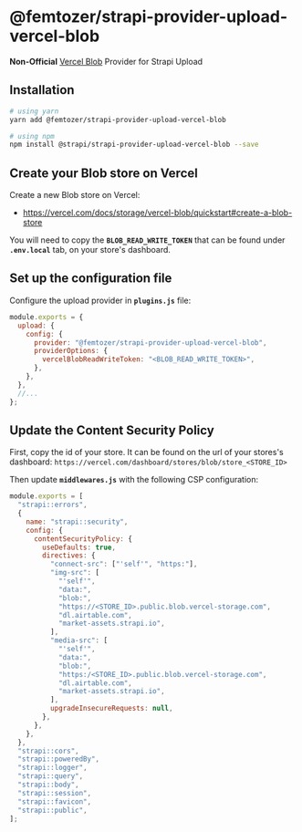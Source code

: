 # @femtozer/strapi-provider-upload-vercel-blob

**Non-Official** [Vercel Blob](https://vercel.com/docs/storage/vercel-blob) Provider for Strapi Upload

## Installation

```bash
# using yarn
yarn add @femtozer/strapi-provider-upload-vercel-blob

# using npm
npm install @strapi/strapi-provider-upload-vercel-blob --save
```

## Create your Blob store on Vercel

Create a new Blob store on Vercel:

- https://vercel.com/docs/storage/vercel-blob/quickstart#create-a-blob-store

You will need to copy the **`BLOB_READ_WRITE_TOKEN`** that can be found under **`.env.local`** tab, on your store's dashboard.

## Set up the configuration file

Configure the upload provider in **`plugins.js`** file:

```js
module.exports = {
  upload: {
    config: {
      provider: "@femtozer/strapi-provider-upload-vercel-blob",
      providerOptions: {
        vercelBlobReadWriteToken: "<BLOB_READ_WRITE_TOKEN>",
      },
    },
  },
  //...
};
```

## Update the Content Security Policy

First, copy the id of your store.
It can be found on the url of your stores's dashboard:
`https://vercel.com/dashboard/stores/blob/store_<STORE_ID>`

Then update **`middlewares.js`** with the following CSP configuration:

```js middlewares.js
module.exports = [
  "strapi::errors",
  {
    name: "strapi::security",
    config: {
      contentSecurityPolicy: {
        useDefaults: true,
        directives: {
          "connect-src": ["'self'", "https:"],
          "img-src": [
            "'self'",
            "data:",
            "blob:",
            "https://<STORE_ID>.public.blob.vercel-storage.com",
            "dl.airtable.com",
            "market-assets.strapi.io",
          ],
          "media-src": [
            "'self'",
            "data:",
            "blob:",
            "https:/<STORE_ID>.public.blob.vercel-storage.com",
            "dl.airtable.com",
            "market-assets.strapi.io",
          ],
          upgradeInsecureRequests: null,
        },
      },
    },
  },
  "strapi::cors",
  "strapi::poweredBy",
  "strapi::logger",
  "strapi::query",
  "strapi::body",
  "strapi::session",
  "strapi::favicon",
  "strapi::public",
];
```
